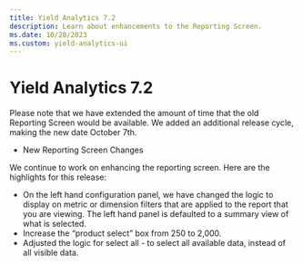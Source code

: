 ```yaml
---
title: Yield Analytics 7.2
description: Learn about enhancements to the Reporting Screen. 
ms.date: 10/28/2023
ms.custom: yield-analytics-ui
---
```


# Yield Analytics 7.2

Please note that we have extended the amount of time that the old Reporting Screen would be available. We added an additional release cycle, making the new date October 7th.

- New Reporting Screen Changes

We continue to work on enhancing the reporting screen. Here are the highlights for this release:

- On the left hand configuration panel, we have changed the logic to display on metric or dimension filters that are applied to the report that you are viewing. The left hand panel is defaulted to a summary view of what is selected.
- Increase the “product select” box from 250 to 2,000.
- Adjusted the logic for select all - to select all available data, instead of all visible data.
